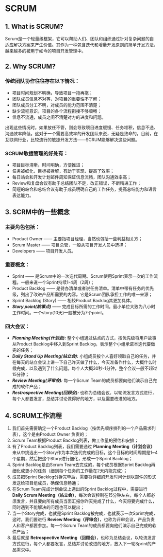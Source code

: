 # SCRUM
## 1. What is SCRUM?
  Scrum是一个轻量级框架，它可以帮助人们、团队和组织通过针对复杂问题的自适应解决方案来产生价值。其作为一种包含迭代和增量开发原则的简单开发方法，越来越多的被用于如今的项目开发管理中。
## 2. Why SCRUM?
### 传统团队协作往往存在以下情况：
* 项目时间规划不明确，导致项目一拖再拖；
* 团队成员信息不对等，对项目的重要性不了解；
* 团队成员分工不明，对成员的能力范围不清楚；
* 缺少流程意识，项目的各个流程衔接不够顺畅；
* 信息不流通，成员之间不清楚对方的进度和问题。

出现这些情况时，如果放任不管，则会导致项目进度缓慢、任务堆积，信息不通、沟通效率降低。这对于一个需要高效率的开发团队来说，无疑是致命的。目前，在互联网行业，比较流行的敏捷开发方法——SCRUM能够解决这些问题。

### SCRUM敏捷管理的好处有：
* 项目目标清晰，时间明确，方便推进；
* 任务被细化，目标被拆解，有助于实现，提高了效率；
* 每日站会和开发计划邮件周知保证信息流畅，团队沟通效率高；
* Review和复盘会议有助于总结团队不足，改正错误，不断精进工作；
* 简短的站会和总结会议有助于成员明确自己的工作任务，提高总结能力和语言表达能力。

## 3. SCRM中的一些概念
### 主要角色包括：
* Product Owner —— 主要指项目经理，当然也包括一些利益相关方；
* Scrum Master —— 项目总管，一般从项目开发人员中选择；
* Developers —— 项目开发人员。

### 重要概念：
* Sprint —— 是Scrum中的一次迭代周期。Scrum使用Sprint表示一次的工作流程。一般来说一个Sprint持续1-4周（2周）；
* Product Backlog —— 是待办清单或者说任务清单。清单中带有任务的优先级，列出了改进产品所需要的内容。它是Scrum团队承担工作的唯一来源；
* Sprint Backlog (Story) —— 相较Product Backlog其更加具体。
* ***Story point(故事点)*** —— 完成目标所需的工作时间。最小单位大致为八小时工作时间。一个story(10天)一般被分为7个point。

### 四大会议：
* ***Planning Meeting(计划会):*** 整个小组通过估点的方式，按优先级将用户故事从Product Backlog中移入到Sprint Backlog，表示整个小组承诺本迭代要做完的任务；
* ***Daily Stand Up Meeting(站立会):*** 小组成员按个人喜好领取自己的任务，并在每天的站立会议上讲一下自己昨天做了什么，今天准备作什么，大概什么时候完成，以及遇到了什么问题。每个人大概30秒-1分钟，整个会议一般不超过15分钟；
* ***Review Meeting(评审会):*** 每一个Scrum Team的成员都要向他们演示自己完成的软件产品；
* ***Restrospective Meeting(回顾会):*** 也称为总结会议，以轮流发言方式进行，每个人都要发言，总结并讨论做得好的地方，以及需要改进的地方。

## 4. SCRUM工作流程
1. 我们首先需要确定一个Product Backlog（按优先顺序排列的一个产品需求列表），这个是由Product Owner 负责的；
2. Scrum Team根据Product Backlog列表，做工作量的预估和安排；
3. 有了Product Backlog列表，我们需要通过 **Planning Meeting（计划会议）** 来从中挑选出一个Story作为本次迭代完成的目标，这个目标的时间周期是1~4个星期，然后把这个Story进行细化，形成一个Sprint Backlog；
4. Sprint Backlog是由Scrum Team去完成的，每个成员根据Sprint Backlog再细化成更小的任务（细到每个任务的工作量在2天内能完成）；
5. 成员把Sprint Backlog分拆完毕后，需要将详细的开发时间计划以邮件的形式发送给项目组成员，确保信息畅通；
6. 在Scrum Team完成计划会议上选出的Sprint Backlog过程中，需要进行 **Daily Scrum Meeting（站立会）**，每次会议控制在15分钟左右，每个人都必须发言，并且要向所有成员当面汇报你昨天完成了什么，今天将要完成什么，同时遇到不能解决的问题也可以提出；
7. 当一个Story完成，也就是Sprint Backlog被完成，也就表示一次Sprint完成，这时，我们要进行 **Review Meeting（评审会）**，也称为评审会议，产品负责人和客户都要参加。每一个Scrum Team的成员都要向他们演示自己完成的软件产品；
8. 最后就是 **Retrospective Meeting（回顾会）**，也称为总结会议，以轮流发言方式进行，每个人都要发言，总结并讨论改进的地方，放入下一轮Sprint的产品需求中。
